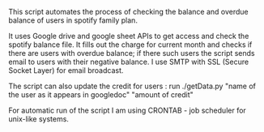 This script automates the process of checking the
balance and overdue balance of users in spotify family plan.

It uses Google drive and google sheet APIs to get access and check the spotify balance
file. It fills out the charge for current month and checks if there are users with
overdue balance; if there such users the script sends email to users with their negative balance.
I use SMTP with SSL (Secure Socket Layer) for email broadcast.

The script can also update the credit for users : run ./getData.py "name of the user as it appears in googledoc" "amount of credit"

For automatic run of the script I am using CRONTAB - job scheduler for unix-like systems.
